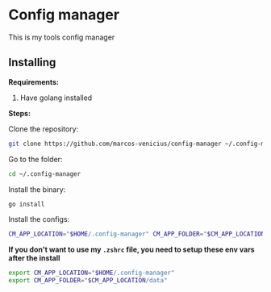 # Config manager

This is my tools config manager

## Installing

**Requirements:**

1. Have golang installed

**Steps:**

Clone the repository:

```bash
git clone https://github.com/marcos-venicius/config-manager ~/.config-manager
```

Go to the folder:

```bash
cd ~/.config-manager
```

Install the binary:

```bash
go install
```

Install the configs:

```bash
CM_APP_LOCATION="$HOME/.config-manager" CM_APP_FOLDER="$CM_APP_LOCATION/data" config-manager -install
```

**If you don't want to use my `.zshrc` file, you need to setup these env vars after the install**


```bash
export CM_APP_LOCATION="$HOME/.config-manager"
export CM_APP_FOLDER="$CM_APP_LOCATION/data"
```
